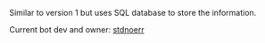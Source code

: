 Similar to version 1 but uses SQL database to store the information.

Current bot dev and owner: [stdnoerr](https://github.com/stdnoerr)
